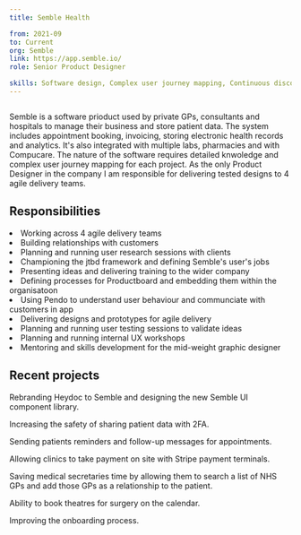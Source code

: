 ```yaml
---
title: Semble Health

from: 2021-09
to: Current
org: Semble 
link: https://app.semble.io/  
role: Senior Product Designer

skills: Software design, Complex user journey mapping, Continuous discovery, Productboard and Pendo champion, Management, Agile development, Accessibility, Design Systems
---
```

<img src="logo-semble.png" class="cvlogo" alt=''></img>

<div>
Semble is a software prioduct used by private GPs, consultants and hospitals to manage their business and store patient data. The system includes appointment booking, invoicing, storing electronic health records and analytics. It's also integrated with multiple labs, pharmacies and with Compucare. The nature of the software requires detailed knwoledge and complex user journey mapping for each project. As the only Product Designer in the company I am responsible for delivering tested designs to 4 agile delivery teams. 

<h2>Responsibilities</h2>
<li>Working across 4 agile delivery teams</li>
<li>Building relationships with customers</li>
<li>Planning and running user research sessions with clients</li>
<li>Championing the jtbd framework and defining Semble's user's jobs</li>
<li>Presenting ideas and delivering training to the wider company </li>
<li>Defining processes for Productboard and embedding them within the organisatoon</li>
<li>Using Pendo to understand user behaviour and communciate with customers in app</li>
<li>Delivering designs and prototypes for agile delivery</li>
<li>Planning and running user testing sessions to validate ideas</li>
<li>Planning and running internal UX workshops </li>
<li>Mentoring and skills development for the mid-weight graphic designer</li>

<h2>Recent projects</h2>

<p>Rebranding Heydoc to Semble and designing the new Semble UI component library.</p>

<p>Increasing the safety of sharing patient data with 2FA.</p>

<p>Sending patients reminders and follow-up messages for appointments.</p>

<p>Allowing clinics to take payment on site with Stripe payment terminals.</p>

<p>Saving medical secretaries time by allowing them to search a list of NHS GPs and add those GPs as a relationship to the patient.</p>

<p>Ability to book theatres for surgery on the calendar.</p>

<p>Improving the onboarding process.</p>

</div>